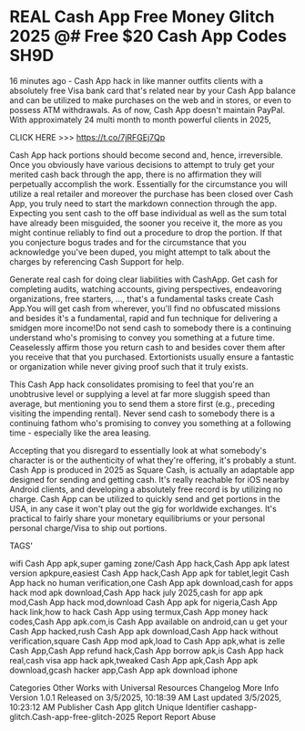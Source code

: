 # REAL Cash App Free Money Glitch 2025 @# Free $20 Cash App Codes SH9D

16 minutes ago - Cash App hack in like manner outfits clients with a absolutely free Visa bank card that's related near by your Cash App balance and can be utilized to make purchases on the web and in stores, or even to possess ATM withdrawals. As of now, Cash App doesn't maintain PayPal. With approximately 24 multi month to month powerful clients in 2025,

CLICK HERE >>> https://t.co/7jRFGEj7Qp

Cash App hack portions should become second and, hence, irreversible. Once you obviously have various decisions to attempt to truly get your merited cash back through the app, there is no affirmation they will perpetually accomplish the work. Essentially for the circumstance you will utilize a real retailer and moreover the purchase has been closed over Cash App, you truly need to start the markdown connection through the app. Expecting you sent cash to the off base individual as well as the sum total have already been misguided, the sooner you receive it, the more as you might continue reliably to find out a procedure to drop the portion. If that you conjecture bogus trades and for the circumstance that you acknowledge you've been duped, you might attempt to talk about the charges by referencing Cash Support for help.

Generate real cash for doing clear liabilities with CashApp. Get cash for completing audits, watching accounts, giving perspectives, endeavoring organizations, free starters, ..., that's a fundamental tasks create Cash App.You will get cash from wherever, you'll find no obfuscated missions and besides it's a fundamental, rapid and fun technique for delivering a smidgen more income!Do not send cash to somebody there is a continuing understand who's promising to convey you something at a future time. Ceaselessly affirm those you return cash to and besides cover them after you receive that that you purchased. Extortionists usually ensure a fantastic or organization while never giving proof such that it truly exists.

This Cash App hack consolidates promising to feel that you're an unobtrusive level or supplying a level at far more sluggish speed than average, but mentioning you to send them a store first (e.g., preceding visiting the impending rental). Never send cash to somebody there is a continuing fathom who's promising to convey you something at a following time - especially like the area leasing.

Accepting that you disregard to essentially look at what somebody's character is or the authenticity of what they're offering, it's probably a stunt. Cash App is produced in 2025 as Square Cash, is actually an adaptable app designed for sending and getting cash. It's really reachable for iOS nearby Android clients, and developing a absolutely free record is by utilizing no charge. Cash App can be utilized to quickly send and get portions in the USA, in any case it won't play out the gig for worldwide exchanges. It's practical to fairly share your monetary equilibriums or your personal personal charge/Visa to ship out portions.

TAGS'

wifi Cash App apk,super gaming zone/Cash App hack,Cash App apk latest version apkpure,easiest Cash App hack,Cash App apk for tablet,legit Cash App hack no human verification,one Cash App apk download,cash for apps hack mod apk download,Cash App hack july 2025,cash for app apk mod,Cash App hack mod,download Cash App apk for nigeria,Cash App hack link,how to hack Cash App using termux,Cash App money hack codes,Cash App apk.com,is Cash App available on android,can u get your Cash App hacked,rush Cash App apk download,Cash App hack without verification,square Cash App mod apk,load to Cash App apk,what is zelle Cash App,Cash App refund hack,Cash App borrow apk,is Cash App hack real,cash visa app hack apk,tweaked Cash App apk,Cash App apk download,gcash hacker app,Cash App apk download iphone

Categories Other Works with Universal Resources Changelog More Info Version    1.0.1 Released on    3/5/2025, 10:18:39 AM Last updated 3/5/2025, 10:23:12 AM Publisher    Cash App glitch Unique Identifier    cashapp-glitch.Cash-app-free-glitch-2025 Report    Report Abuse
